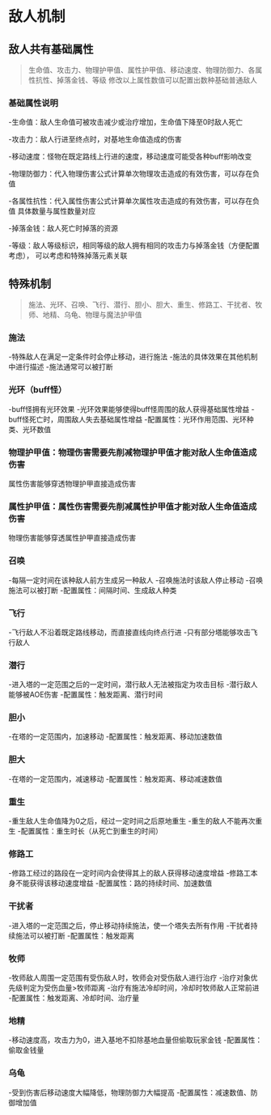 # 敌人机制

## 敌人共有基础属性

> 生命值、攻击力、物理护甲值、属性护甲值、移动速度、物理防御力、各属性抗性、掉落金钱、等级
> 修改以上属性数值可以配置出数种基础普通敌人

### 基础属性说明

-生命值：敌人生命值可被攻击减少或治疗增加，生命值下降至0时敌人死亡

-攻击力：敌人行进至终点时，对基地生命值造成的伤害

-移动速度：怪物在既定路线上行进的速度，移动速度可能受各种buff影响改变

-物理防御力：代入物理伤害公式计算单次物理攻击造成的有效伤害，可以存在负值

-各属性抗性：代入属性伤害公式计算单次属性攻击造成的有效伤害，可以存在负值
            具体数量与属性数量对应

-掉落金钱：敌人死亡时掉落的资源

-等级：敌人等级标识，相同等级的敌人拥有相同的攻击力与掉落金钱（方便配置考虑），
      可以考虑和特殊掉落元素关联

## 特殊机制

> 施法、光环、召唤、飞行、潜行、胆小、胆大、重生、修路工、干扰者、牧师、地精、乌龟、物理与魔法护甲值

### 施法

-特殊敌人在满足一定条件时会停止移动，进行施法
-施法的具体效果在其他机制中进行描述
-施法通常可以被打断

### 光环（buff怪）

-buff怪拥有光环效果
-光环效果能够使得buff怪周围的敌人获得基础属性增益
-buff怪死亡时，周围敌人失去基础属性增益
-配置属性：光环作用范围、光环种类、光环数值

### 物理护甲值：物理伤害需要先削减物理护甲值才能对敌人生命值造成伤害

属性伤害能够穿透物理护甲直接造成伤害

### 属性护甲值：属性伤害需要先削减属性护甲值才能对敌人生命值造成伤害

物理伤害能够穿透属性护甲直接造成伤害

### 召唤

-每隔一定时间在该种敌人前方生成另一种敌人
-召唤施法时该敌人停止移动
-召唤施法可以被打断
-配置属性：间隔时间、生成敌人种类

### 飞行

-飞行敌人不沿着既定路线移动，而直接直线向终点行进
-只有部分塔能够攻击飞行敌人

### 潜行

-进入塔的一定范围之后的一定时间，潜行敌人无法被指定为攻击目标
-潜行敌人能够被AOE伤害
-配置属性：触发距离、潜行时间

### 胆小

-在塔的一定范围内，加速移动
-配置属性：触发距离、移动加速数值

### 胆大

-在塔的一定范围内，减速移动
-配置属性：触发距离、移动减速数值

### 重生

-重生敌人生命值降为0之后，经过一定时间之后原地重生
-重生的敌人不能再次重生
-配置属性：重生时长（从死亡到重生的时间）

### 修路工

-修路工经过的路段在一定时间内会使得其上的敌人获得移动速度增益
-修路工本身不能获得该移动速度增益
-配置属性：路的持续时间、加速数值

### 干扰者

-进入塔的一定范围之后，停止移动持续施法，使一个塔失去所有作用
-干扰者持续施法可以被打断
-配置属性：触发距离

### 牧师

-牧师敌人周围一定范围有受伤敌人时，牧师会对受伤敌人进行治疗
-治疗对象优先级判定为受伤血量>牧师距离
-治疗有施法冷却时间，冷却时牧师敌人正常前进
-配置属性：触发距离、冷却时间、治疗量

### 地精

-移动速度高，攻击力为0，进入基地不扣除基地血量但偷取玩家金钱
-配置属性：偷取金钱量

### 乌龟

-受到伤害后移动速度大幅降低，物理防御力大幅提高
-配置属性：减速数值、防御增加值

